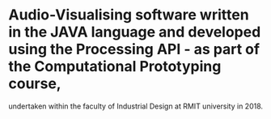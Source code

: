 # Audio-Visualising software written in the JAVA language and developed using the Processing API - as part of the Computational Prototyping course, 
undertaken within the faculty of Industrial Design at RMIT university in 2018. 
